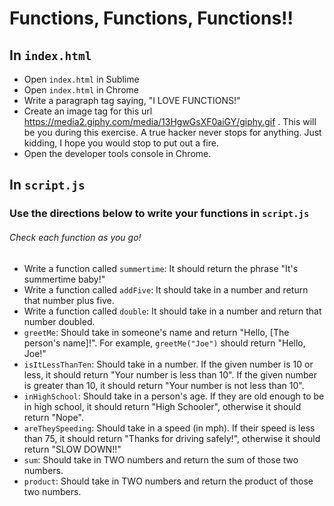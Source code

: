 # Functions, Functions, Functions!!

## In `index.html`
* Open `index.html` in Sublime
* Open `index.html` in Chrome
* Write a paragraph tag saying, "I LOVE FUNCTIONS!"
* Create an image tag for this url https://media2.giphy.com/media/13HgwGsXF0aiGY/giphy.gif . This will be you during this exercise. A true hacker never stops for anything. Just kidding, I hope you would stop to put out a fire.
* Open the developer tools console in Chrome.

## In `script.js`
### Use the directions below to write your functions in `script.js`
###### Check each function as you go!
* Write a function called `summertime`: It should return the phrase "It's summertime baby!"
* Write a function called `addFive`: It should take in a number and return that number plus five.
* Write a function called `double`: It should take in a number and return that number doubled.
* `greetMe`: Should take in someone's name and return "Hello, [The person's name]!". For example, `greetMe("Joe")` should return "Hello, Joe!"
* `isItLessThanTen`: Should take in a number. If the given number is 10 or less, it should return "Your number is less than 10". If the given number is greater than 10, it should return "Your number is not less than 10".
* `inHighSchool`: Should take in a person's age. If they are old enough to be in high school, it should return "High Schooler", otherwise it should return "Nope".
* `areTheySpeeding`: Should take in a speed (in mph). If their speed is less than 75, it should return "Thanks for driving safely!", otherwise it should return "SLOW DOWN!!"
* `sum`: Should take in TWO numbers and return the sum of those two numbers.
* `product`: Should take in TWO numbers and return the product of those two numbers.
